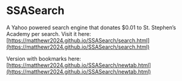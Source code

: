 # SSASearch
A Yahoo powered search engine that donates $0.01 to St. Stephen’s Academy per search. 
Visit it here: [https://matthewr2024.github.io/SSASearch/search.html](https://matthewr2024.github.io/SSASearch/search.html)

Version with bookmarks here: [https://matthewr2024.github.io/SSASearch/newtab.html](https://matthewr2024.github.io/SSASearch/newtab.html)
